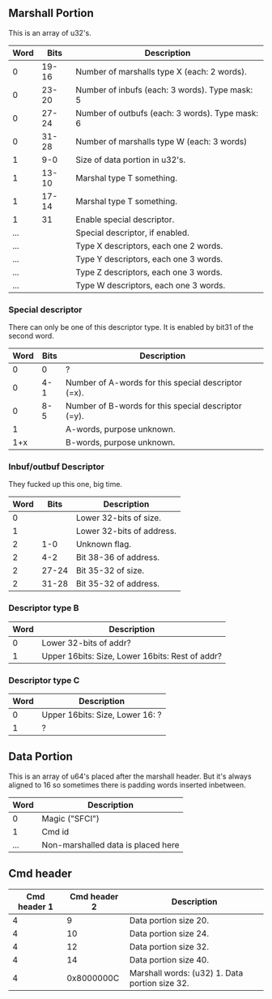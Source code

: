 ## Marshall Portion

This is an array of u32's.

| Word | Bits  | Description                                     |
| ---- | ----- | ----------------------------------------------- |
| 0    | 19-16 | Number of marshalls type X (each: 2 words).     |
| 0    | 23-20 | Number of inbufs (each: 3 words). Type mask: 5  |
| 0    | 27-24 | Number of outbufs (each: 3 words). Type mask: 6 |
| 0    | 31-28 | Number of marshalls type W (each: 3 words)      |
| 1    | 9-0   | Size of data portion in u32's.                  |
| 1    | 13-10 | Marshal type T something.                       |
| 1    | 17-14 | Marshal type T something.                       |
| 1    | 31    | Enable special descriptor.                      |
| ...  |       | Special descriptor, if enabled.                 |
| ...  |       | Type X descriptors, each one 2 words.           |
| ...  |       | Type Y descriptors, each one 3 words.           |
| ...  |       | Type Z descriptors, each one 3 words.           |
| ...  |       | Type W descriptors, each one 3 words.           |

### Special descriptor

There can only be one of this descriptor type. It is enabled by bit31 of
the second word.

| Word | Bits | Description                                         |
| ---- | ---- | --------------------------------------------------- |
| 0    | 0    | ?                                                   |
| 0    | 4-1  | Number of A-words for this special descriptor (=x). |
| 0    | 8-5  | Number of B-words for this special descriptor (=y). |
| 1    |      | A-words, purpose unknown.                           |
| 1+x  |      | B-words, purpose unknown.                           |

### Inbuf/outbuf Descriptor

They fucked up this one, big time.

| Word | Bits  | Description               |
| ---- | ----- | ------------------------- |
| 0    |       | Lower 32-bits of size.    |
| 1    |       | Lower 32-bits of address. |
| 2    | 1-0   | Unknown flag.             |
| 2    | 4-2   | Bit 38-36 of address.     |
| 2    | 27-24 | Bit 35-32 of size.        |
| 2    | 31-28 | Bit 35-32 of address.     |

### Descriptor type B

| Word | Description                                     |
| ---- | ----------------------------------------------- |
| 0    | Lower 32-bits of addr?                          |
| 1    | Upper 16bits: Size, Lower 16bits: Rest of addr? |

### Descriptor type C

| Word | Description                     |
| ---- | ------------------------------- |
| 0    | Upper 16bits: Size, Lower 16: ? |
| 1    | ?                               |

## Data Portion

This is an array of u64's placed after the marshall header. But it's
always aligned to 16 so sometimes there is padding words inserted
inbetween.

| Word | Description                        |
| ---- | ---------------------------------- |
| 0    | Magic ("SFCI")                     |
| 1    | Cmd id                             |
| ...  | Non-marshalled data is placed here |

## Cmd header

| Cmd header 1 | Cmd header 2 | Description                                    |
| ------------ | ------------ | ---------------------------------------------- |
| 4            | 9            | Data portion size 20.                          |
| 4            | 10           | Data portion size 24.                          |
| 4            | 12           | Data portion size 32.                          |
| 4            | 14           | Data portion size 40.                          |
| 4            | 0x8000000C   | Marshall words: (u32) 1. Data portion size 32. |
